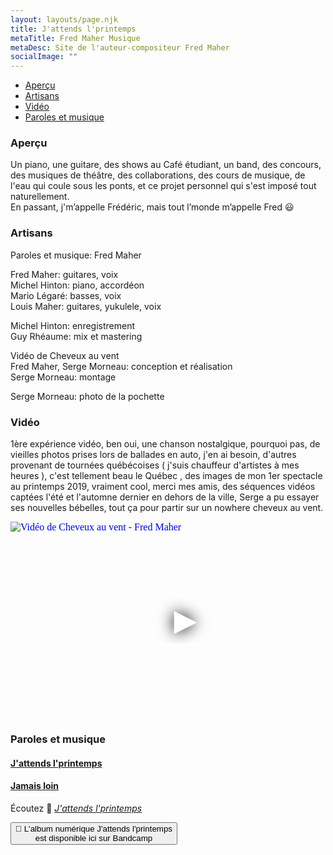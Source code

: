 ```yaml
---
layout: layouts/page.njk
title: J'attends l'printemps
metaTitle: Fred Maher Musique
metaDesc: Site de l'auteur-compositeur Fred Maher
socialImage: ""
---
```

<ul class="[ nav__list ] [ box-flex align-center pad-left-400 ] [ p-category ]"><li class="nav__item"><a href="#apercu">Aperçu</a></li>
<li class="nav__item"><a href="#artisans">Artisans</a></li>
<li class="nav__item"><a href="#videos">Vidéo</a></li>
<li class="nav__item"><a href="#textes">Paroles et musique</a></li>
</ul>

### Aperçu

Un piano, une guitare,  des shows au Café étudiant, un band, des concours, des musiques de théâtre, des collaborations, des cours de musique, de l'eau qui coule sous les ponts, et ce projet personnel qui s'est imposé tout naturellement.\
En passant, j'm’appelle Frédéric, mais tout l’monde m’appelle Fred 😃

### Artisans

Paroles et musique: Fred Maher 

Fred Maher: guitares, voix\
Michel Hinton: piano, accordéon\
Mario Légaré: basses, voix\
Louis Maher: guitares, yukulele, voix  

Michel Hinton: enregistrement\
Guy Rhéaume: mix et mastering

Vidéo de Cheveux au vent\
Fred Maher, Serge Morneau: conception et réalisation\
Serge Morneau: montage

Serge Morneau: photo de la pochette

### Vidéo

1ère expérience vidéo, ben oui, une chanson nostalgique, pourquoi pas, de vieilles photos prises lors de ballades en auto, j'en ai besoin, d'autres provenant de tournées québécoises ( j'suis chauffeur d'artistes à mes heures ), c'est tellement beau le Québec , des images de mon 1er spectacle au printemps 2019, vraiment cool, merci mes amis, des séquences vidéos captées l'été et l'automne dernier en dehors de la ville, Serge a pu essayer ses nouvelles bébelles, tout ça pour partir sur un nowhere cheveux au vent.

<iframe
  width="560"
  height="315"
  src="https://www.youtube.com/embed/iPxpSqu8BhU"
  srcdoc="<style>*{padding:0;margin:0;overflow:hidden}html,body{height:100%}img,span{position:absolute;width:100%;top:0;bottom:0;margin:auto}span{height:1.5em;text-align:center;font:48px/1.5 sans-serif;color:white;text-shadow:0 0 0.5em black}</style><a href=https://www.youtube.com/embed/iPxpSqu8BhU?autoplay=1><img src=https://i.ytimg.com/vi/iPxpSqu8BhU/maxresdefault.jpg alt='Vidéo de Cheveux au vent - Fred Maher'><span>▶</span></a>"
  frameborder="0"
  allow="accelerometer; autoplay; encrypted-media; gyroscope; picture-in-picture"
  allowfullscreen
  title="Vidéo de Cheveux au vent - Fred Maher"
></iframe>

### Paroles et musique

#### [J'attends l'printemps](/paroles-et-musique/j-attends-l-printemps/)

#### [Jamais loin](/paroles-et-musique/jamais-loin/)

Écoutez 🌱 *[J'attends l'printemps](/)*  

<a href="https://fredmahermusique.bandcamp.com"><button class="[ button ] [ font-base text-base weight-bold ]">
          🌱 L'album numérique J'attends l'printemps  <br>est disponible ici sur Bandcamp
        </button></a>